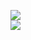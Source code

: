 [![](https://img.shields.io/badge/Made%20With-Github%20Spray-lightgrey.svg?style=for-the-badge&logo=github)](https://github.com/Annihil/github-spray#4862)  
[![](https://i.imgur.com/2DrTn0Z.gif)](https://github.com/Annihil/github-spray)